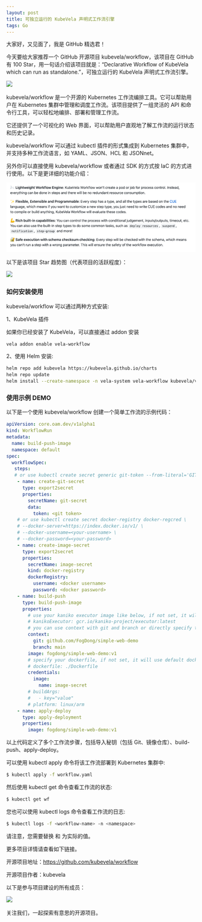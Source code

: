 ```yaml
---
layout: post
title: 可独立运行的 KubeVela 声明式工作流引擎
tags: Go
---
```


大家好，又见面了，我是 GitHub 精选君！

今天要给大家推荐一个 GitHub 开源项目 kubevela/workflow，该项目在 GitHub 有 100 Star，用一句话介绍该项目就是：“Declarative Workflow of KubeVela which can run as standalone.”，可独立运行的 KubeVela 声明式工作流引擎。

![](https://static.kubevela.net/images/1.6/workflow-arch.png)

kubevela/workflow 是一个开源的 Kubernetes 工作流编排工具。它可以帮助用户在 Kubernetes 集群中管理和调度工作流。该项目提供了一组灵活的 API 和命令行工具，可以轻松地编排、部署和管理工作流。

它还提供了一个可视化的 Web 界面，可以帮助用户直观地了解工作流的运行状态和历史记录。

kubevela/workflow 可以通过 kubectl 插件的形式集成到 Kubernetes 集群中，并支持多种工作流语言，如 YAML、JSON、HCL 和 JSONnet。

另外你可以直接使用 kubevela/workflow 或者通过 SDK 的方式按 IaC 的方式进行使用。以下是更详细的功能介绍：

![](https://raw.githubusercontent.com/ZhuPeng/pic/master/images/compress_image-20230325214151759.png)


以下是该项目 Star 趋势图（代表项目的活跃程度）：

![](https://api.star-history.com/svg?repos=kubevela/workflow&type=Timeline)

### 如何安装使用

kubevela/workflow 可以通过两种方式安装:

1、KubeVela 插件

如果你已经安装了 KubeVela，可以直接通过 addon 安装

```bash
vela addon enable vela-workflow
```

2、使用 Helm 安装:

```bash
helm repo add kubevela https://kubevela.github.io/charts
helm repo update
helm install --create-namespace -n vela-system vela-workflow kubevela/vela-workflow
```


### 使用示例 DEMO

以下是一个使用 kubevela/workflow 创建一个简单工作流的示例代码：

```yaml
apiVersion: core.oam.dev/v1alpha1
kind: WorkflowRun
metadata:
  name: build-push-image
  namespace: default
spec:
  workflowSpec:
   steps:
   # or use kubectl create secret generic git-token --from-literal='GIT_TOKEN=<your-token>'
    - name: create-git-secret
      type: export2secret
      properties:
        secretName: git-secret
        data:
          token: <git token>
    # or use kubectl create secret docker-registry docker-regcred \
    # --docker-server=https://index.docker.io/v1/ \
    # --docker-username=<your-username> \
    # --docker-password=<your-password> 
    - name: create-image-secret
      type: export2secret
      properties:
        secretName: image-secret
        kind: docker-registry
        dockerRegistry:
          username: <docker username>
          password: <docker password>
    - name: build-push
      type: build-push-image
      properties:
        # use your kaniko executor image like below, if not set, it will use default image oamdev/kaniko-executor:v1.9.1
        # kanikoExecutor: gcr.io/kaniko-project/executor:latest
        # you can use context with git and branch or directly specify the context, please refer to https://github.com/GoogleContainerTools/kaniko#kaniko-build-contexts
        context:
          git: github.com/FogDong/simple-web-demo
          branch: main
        image: fogdong/simple-web-demo:v1
        # specify your dockerfile, if not set, it will use default dockerfile ./Dockerfile
        # dockerfile: ./Dockerfile
        credentials:
          image:
            name: image-secret
        # buildArgs:
        #   - key="value"
        # platform: linux/arm
    - name: apply-deploy
      type: apply-deployment
      properties:
        image: fogdong/simple-web-demo:v1
```

以上代码定义了多个工作流步骤，包括导入秘钥（包括 Git、镜像仓库）、build-push、apply-deploy。

可以使用 kubectl apply 命令将该工作流部署到 Kubernetes 集群中:
```bash
$ kubectl apply -f workflow.yaml
```

然后使用 kubectl get 命令查看工作流的状态:
```bash
$ kubectl get wf
```

您也可以使用 kubectl logs 命令查看工作流的日志:
```bash
$ kubectl logs -f <workflow-name> -n <namespace>
```

请注意，您需要替换 <workflow-name> 和 <namespace> 为实际的值。


更多项目详情请查看如下链接。

开源项目地址：https://github.com/kubevela/workflow 

开源项目作者：kubevela

以下是参与项目建设的所有成员：

![](https://contrib.rocks/image?repo=kubevela/workflow)



关注我们，一起探索有意思的开源项目。
